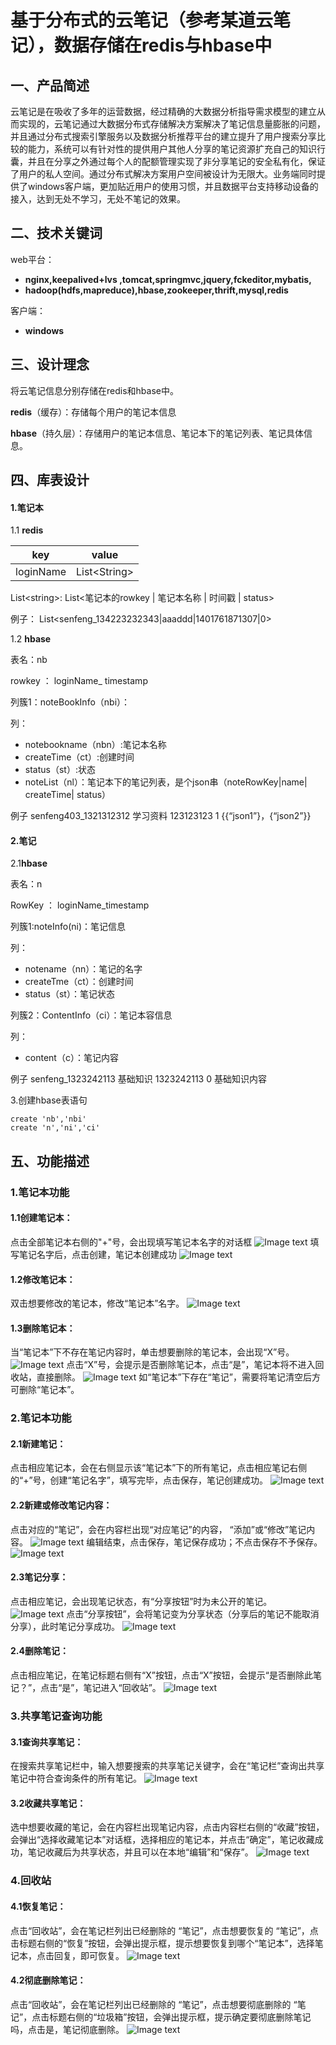 # 基于分布式的云笔记（参考某道云笔记），数据存储在redis与hbase中

## 一、产品简述
云笔记是在吸收了多年的运营数据，经过精确的大数据分析指导需求模型的建立从而实现的，云笔记通过大数据分布式存储解决方案解决了笔记信息量膨胀的问题，并且通过分布式搜索引擎服务以及数据分析推荐平台的建立提升了用户搜索分享比较的能力，系统可以有针对性的提供用户其他人分享的笔记资源扩充自己的知识行囊，并且在分享之外通过每个人的配额管理实现了非分享笔记的安全私有化，保证了用户的私人空间。通过分布式解决方案用户空间被设计为无限大。业务端同时提供了windows客户端，更加贴近用户的使用习惯，并且数据平台支持移动设备的接入，达到无处不学习，无处不笔记的效果。

## 二、技术关键词
web平台：
- **nginx,keepalived+lvs ,tomcat,springmvc,jquery,fckeditor,mybatis,**
- **hadoop(hdfs,mapreduce),hbase,zookeeper,thrift,mysql,redis**

客户端：
- **windows**

## 三、设计理念
将云笔记信息分别存储在redis和hbase中。

**redis**（缓存）：存储每个用户的笔记本信息

**hbase**（持久层）：存储用户的笔记本信息、笔记本下的笔记列表、笔记具体信息。

## 四、库表设计

#### 1.笔记本
1.1 **redis**

 key     | value
-------- | ---
loginName | List&lt;String>

List&lt;string>: List&lt;笔记本的rowkey | 笔记本名称 | 时间戳 | status>

例子： List&lt;senfeng_134223232343|aaaddd|1401761871307|0>

1.2 **hbase**

表名：nb

rowkey ：  loginName_ timestamp

列簇1：noteBookInfo（nbi）：

列：
- notebookname（nbn）:笔记本名称
- createTime（ct）:创建时间
- status（st）:状态
- noteList（nl）：笔记本下的笔记列表，是个json串（noteRowKey|name| createTime| status）  

例子	senfeng403_1321312312	学习资料	123123123	1	{{“json1”}，{“json2”}}

#### 2.笔记
2.1**hbase**

表名：n

RowKey ： loginName_timestamp

列簇1:noteInfo(ni)：笔记信息

列： 
- notename（nn）：笔记的名字
- createTme（ct）：创建时间
- status（st）：笔记状态    

列簇2：ContentInfo（ci）：笔记本容信息

列：
- content（c）：笔记内容

例子	senfeng_1323242113	基础知识	1323242113	0	基础知识内容

3.创建hbase表语句
```
create 'nb','nbi'
create 'n','ni','ci'
```

## 五、功能描述
### 1.笔记本功能
#### 1.1创建笔记本：
点击全部笔记本右侧的"+"号，会出现填写笔记本名字的对话框
![Image text](pic/picture/1.png)
填写笔记名字后，点击创建，笔记本创建成功
![Image text](pic/picture/2.png)

#### 1.2修改笔记本：
双击想要修改的笔记本，修改“笔记本”名字。
![Image text](pic/picture/3.png)

#### 1.3删除笔记本：
当“笔记本”下不存在笔记内容时，单击想要删除的笔记本，会出现“X”号。
![Image text](pic/picture/4.png)
点击“X”号，会提示是否删除笔记本，点击“是”，笔记本将不进入回收站，直接删除。
![Image text](pic/picture/5.png)
如“笔记本”下存在“笔记”，需要将笔记清空后方可删除“笔记本”。

### 2.笔记本功能
#### 2.1新建笔记：
点击相应笔记本，会在右侧显示该“笔记本”下的所有笔记，点击相应笔记右侧的“+”号，创建“笔记名字”，填写完毕，点击保存，笔记创建成功。
![Image text](pic/picture/6.png)

#### 2.2新建或修改笔记内容：
点击对应的“笔记”，会在内容栏出现“对应笔记”的内容， “添加”或“修改”笔记内容。
![Image text](pic/picture/7.png)
编辑结束，点击保存，笔记保存成功；不点击保存不予保存。
![Image text](pic/picture/8.png)

#### 2.3笔记分享：
点击相应笔记，会出现笔记状态，有“分享按钮”时为未公开的笔记。
![Image text](pic/picture/9.png)
点击“分享按钮”，会将笔记变为分享状态（分享后的笔记不能取消分享），此时笔记分享成功。
![Image text](pic/picture/10.png)

#### 2.4删除笔记：
点击相应笔记，在笔记标题右侧有“X”按钮，点击“X”按钮，会提示“是否删除此笔记？”，点击“是”，笔记进入“回收站”。
![Image text](pic/picture/11.png)

### 3.共享笔记查询功能
#### 3.1查询共享笔记：
在搜索共享笔记栏中，输入想要搜索的共享笔记关键字，会在“笔记栏”查询出共享笔记中符合查询条件的所有笔记。
![Image text](pic/picture/12.png)

#### 3.2收藏共享笔记：
选中想要收藏的笔记，会在内容栏出现笔记内容，点击内容栏右侧的“收藏”按钮，会弹出“选择收藏笔记本”对话框，选择相应的笔记本，并点击“确定”，笔记收藏成功，笔记收藏后为共享状态，并且可以在本地“编辑”和“保存”。
![Image text](pic/picture/13.png)

### 4.回收站
#### 4.1恢复笔记：
点击“回收站”，会在笔记栏列出已经删除的 “笔记”，点击想要恢复的 “笔记”，点击标题右侧的“恢复”按钮，会弹出提示框，提示想要恢复到哪个“笔记本”，选择笔记本，点击回复，即可恢复。
![Image text](pic/picture/14.png)

#### 4.2彻底删除笔记：
点击“回收站”，会在笔记栏列出已经删除的 “笔记”，点击想要彻底删除的 “笔记”，点击标题右侧的“垃圾箱”按钮，会弹出提示框，提示确定要彻底删除笔记吗，点击是，笔记彻底删除。
![Image text](pic/picture/15.png)

